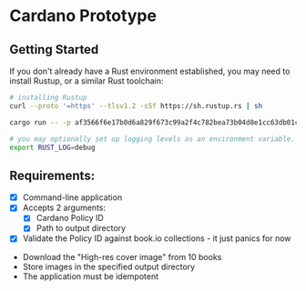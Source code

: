 # Cardano Prototype

## Getting Started
If you don't already have a Rust environment established, you may need to install Rustup, or a similar Rust toolchain:
```bash
# installing Rustup
curl --proto '=https' --tlsv1.2 -sSf https://sh.rustup.rs | sh
```
```bash
cargo run -- -p af3566f6e17b0d6a829f673c99a2f4c782bea73b04d8e1cc63db01c6 -d ~/Downloads/ -k <your project_id token here>

# you may optionally set up logging levels as an environment variable.  Example:
export RUST_LOG=debug
```
## Requirements:
- [x] Command-line application
- [x] Accepts 2 arguments:
  - [x] Cardano Policy ID
  - [x] Path to output directory
- [x] Validate the Policy ID against book.io collections - it just panics for now
* Download the "High-res cover image" from 10 books
* Store images in the specified output directory
* The application must be idempotent